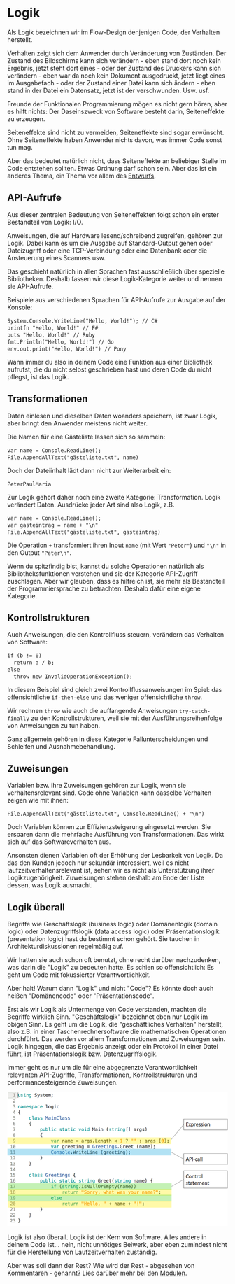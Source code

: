 # Logik
Als Logik bezeichnen wir im Flow-Design denjenigen Code, der Verhalten herstellt.

Verhalten zeigt sich dem Anwender durch Veränderung von Zuständen. Der Zustand des Bildschirms kann sich verändern - eben stand dort noch kein Ergebnis, jetzt steht dort eines - oder der Zustand des Druckers kann sich verändern - eben war da noch kein Dokument ausgedruckt, jetzt liegt eines im Ausgabefach - oder der Zustand einer Datei kann sich ändern - eben stand in der Datei ein Datensatz, jetzt ist der verschwunden. Usw. usf.

Freunde der Funktionalen Programmierung mögen es nicht gern hören, aber es hilft nichts: Der Daseinszweck von Software besteht darin, Seiteneffekte zu erzeugen.

Seiteneffekte sind nicht zu vermeiden, Seiteneffekte sind sogar erwünscht. Ohne Seiteneffekte haben Anwender nichts davon, was immer Code sonst tun mag.

Aber das bedeutet natürlich nicht, dass Seiteneffekte an beliebiger Stelle im Code entstehen sollten. Etwas Ordnung darf schon sein. Aber das ist ein anderes Thema, ein Thema vor allem des [Entwurfs](entwurf.md).

## API-Aufrufe

Aus dieser zentralen Bedeutung von Seiteneffekten folgt schon ein erster Bestandteil von Logik: I/O.

Anweisungen, die auf Hardware lesend/schreibend zugreifen, gehören zur Logik. Dabei kann es um die Ausgabe auf Standard-Output gehen oder Dateizugriff oder eine TCP-Verbindung oder eine Datenbank oder die Ansteuerung eines Scanners usw.

Das geschieht natürlich in allen Sprachen fast ausschließlich über spezielle Bibliotheken. Deshalb fassen wir diese Logik-Kategorie weiter und nennen sie API-Aufrufe.

Beispiele aus verschiedenen Sprachen für API-Aufrufe zur Ausgabe auf der Konsole:

```
System.Console.WriteLine("Hello, World!"); // C#
printfn "Hello, World!" // F#
puts "Hello, World!" // Ruby
fmt.Println("Hello, World!") // Go
env.out.print("Hello, World!") // Pony
```

Wann immer du also in deinem Code eine Funktion aus einer Bibliothek aufrufst, die du nicht selbst geschrieben hast und deren Code du nicht pflegst, ist das Logik.

## Transformationen
Daten einlesen und dieselben Daten woanders speichern, ist zwar Logik, aber bringt den Anwender meistens nicht weiter.

Die Namen für eine Gästeliste lassen sich so sammeln:

```
var name = Console.ReadLine();
File.AppendAllText("gästeliste.txt", name)
```

Doch der Dateiinhalt lädt dann nicht zur Weiterarbeit ein:

```
PeterPaulMaria
```

Zur Logik gehört daher noch eine zweite Kategorie: Transformation. Logik verändert Daten. Ausdrücke jeder Art sind also Logik, z.B.

```
var name = Console.ReadLine();
var gasteintrag = name + "\n"
File.AppendAllText("gästeliste.txt", gasteintrag)
```

Die Operation `+` transformiert ihren Input `name` (mit Wert `"Peter"`) und `"\n"` in den Output `"Peter\n"`.

Wenn du spitzfindig bist, kannst du solche Operationen natürlich als Bibliotheksfunktionen verstehen und sie der Kategorie API-Zugriff zuschlagen. Aber wir glauben, dass es hilfreich ist, sie mehr als Bestandteil der Programmiersprache zu betrachten. Deshalb dafür eine eigene Kategorie.

## Kontrollstrukturen
Auch Anweisungen, die den Kontrollfluss steuern, verändern das Verhalten von Software:

```
if (b != 0)
  return a / b;
else
  throw new InvalidOperationException();
```

In diesem Beispiel sind gleich zwei Kontrollflussanweisungen im Spiel: das offensichtliche `if-then-else` und das weniger offensichtliche `throw`.

Wir rechnen `throw` wie auch die auffangende Anweisungen `try-catch-finally` zu den Kontrollstrukturen, weil sie mit der Ausführungsreihenfolge von Anweisungen zu tun haben.

Ganz allgemein gehören in diese Kategorie Fallunterscheidungen und Schleifen und Ausnahmebehandlung.

## Zuweisungen
Variablen bzw. ihre Zuweisungen gehören zur Logik, wenn sie verhaltensrelevant sind. Code ohne Variablen kann dasselbe Verhalten zeigen wie mit ihnen:

```
File.AppendAllText("gästeliste.txt", Console.ReadLine() + "\n")
```

Doch Variablen können zur Effizienzsteigerung eingesetzt werden. Sie ersparen dann die mehrfache Ausführung von Transformationen. Das wirkt sich auf das Softwareverhalten aus.

Ansonsten dienen Variablen oft der Erhöhung der Lesbarkeit von Logik. Da das den Kunden jedoch nur sekundär interessiert, weil es nicht laufzeitverhaltensrelevant ist, sehen wir es nicht als Unterstützung ihrer Logikzugehörigkeit. Zuweisungen stehen deshalb am Ende der Liste dessen, was Logik ausmacht.

## Logik überall
Begriffe wie Geschäftslogik (business logic) oder Domänenlogik (domain logic) oder Datenzugriffslogik (data access logic) oder Präsentationslogik (presentation logic) hast du bestimmt schon gehört. Sie tauchen in Architekturdiskussionen regelmäßig auf.

Wir hatten sie auch schon oft benutzt, ohne recht darüber nachzudenken, was darin die "Logik" zu bedeuten hatte. Es schien so offensichtlich: Es geht um Code mit fokussierter Verantwortlichkeit.

Aber halt! Warum dann "Logik" und nicht "Code"? Es könnte doch auch heißen "Domänencode" oder "Präsentationscode".

Erst als wir Logik als Untermenge von Code verstanden, machten die Begriffe wirklich Sinn. "Geschäftslogik" bezeichnet eben nur Logik im obigen Sinn. Es geht um die Logik, die "geschäftliches Verhalten" herstellt, also z.B. in einer Taschenrechnersoftware die mathematischen Operationen durchführt. Das werden vor allem Transformationen und Zuweisungen sein. Logik hingegen, die das Ergebnis anzeigt oder ein Protokoll in einer Datei führt, ist Präsentationslogik bzw. Datenzugriffslogik.

Immer geht es nur um die für eine abgegrenzte Verantwortlichkeit relevanten API-Zugriffe, Transformationen, Kontrollstrukturen und performancesteigernde Zuweisungen.

![](../../resources/images/requirements-logic-gap/logic.png)

Logik ist also überall. Logik ist der Kern von Software. Alles andere in deinem Code ist... nein, nicht unnötiges Beiwerk, aber eben zumindest nicht für die Herstellung von Laufzeitverhalten zuständig.

Aber was soll dann der Rest? Wie wird der Rest - abgesehen von Kommentaren - genannt? Lies darüber mehr bei den [Modulen](module.md).